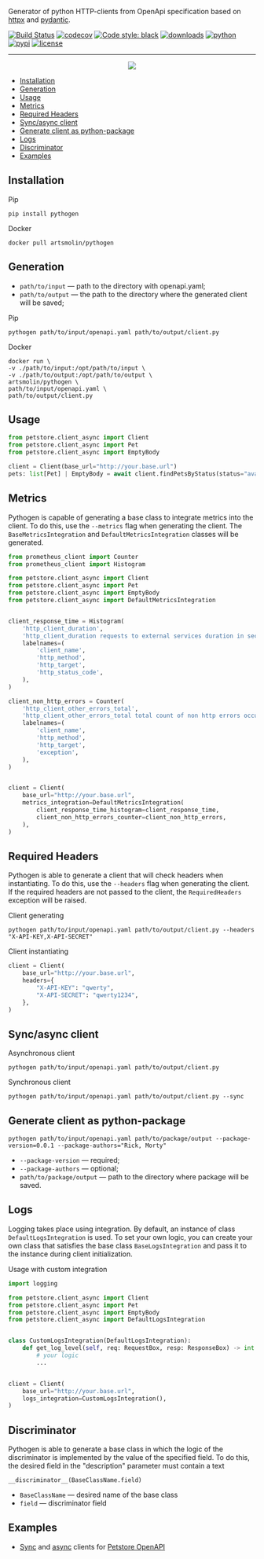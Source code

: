 Generator of python HTTP-clients from OpenApi specification based on [httpx](https://github.com/projectdiscovery/httpx) and [pydantic](https://github.com/pydantic/pydantic).


[![Build Status](https://github.com/artsmolin/pythogen/actions/workflows/main.yml/badge.svg)](https://github.com/artsmolin/pythogen/actions)
[![codecov](https://codecov.io/gh/artsmolin/pythogen/branch/main/graph/badge.svg?token=6JR6NB8Y9Z)](https://codecov.io/gh/artsmolin/pythogen)
[![Code style: black](https://img.shields.io/badge/code%20style-black-000000.svg)](https://github.com/psf/black)
[![downloads](https://pepy.tech/badge/pythogen/month)](https://pepy.tech/project/pythogen)
[![python](https://img.shields.io/pypi/pyversions/pythogen.svg)](https://pypi.python.org/pypi/pythogen/)
[![pypi](https://img.shields.io/pypi/v/pythogen.svg)](https://pypi.org/project/pythogen/)
[![license](https://img.shields.io/github/license/artsmolin/pythogen.svg)](https://github.com/artsmolin/pythogen/blob/master/LICENSE)

---

<p align="center">
  <img src="https://github.com/artsmolin/pythogen/raw/main/docs/images/example.png">
</p>

- [Installation](#installation)
- [Generation](#generation)
- [Usage](#usage)
- [Metrics](#metrics)
- [Required Headers](#required-headers)
- [Sync/async client](#syncasync-client)
- [Generate client as python-package](#generate-client-as-python-package)
- [Logs](#logs)
- [Discriminator](#discriminator)
- [Examples](#examples)

## Installation
Pip
```shell
pip install pythogen
```
Docker
```shell
docker pull artsmolin/pythogen
```

## Generation
- `path/to/input` — path to the directory with openapi.yaml;
- `path/to/output` — the path to the directory where the generated client will be saved;

Pip
```shell
pythogen path/to/input/openapi.yaml path/to/output/client.py
```
Docker
```shell
docker run \
-v ./path/to/input:/opt/path/to/input \
-v ./path/to/output:/opt/path/to/output \
artsmolin/pythogen \
path/to/input/openapi.yaml \
path/to/output/client.py
```

## Usage
```python
from petstore.client_async import Client
from petstore.client_async import Pet
from petstore.client_async import EmptyBody

client = Client(base_url="http://your.base.url")
pets: list[Pet] | EmptyBody = await client.findPetsByStatus(status="available")
```

## Metrics
Pythogen is capable of generating a base class to integrate metrics into the client. To do this, use the `--metrics` flag when generating the client. The `BaseMetricsIntegration` and `DefaultMetricsIntegration` classes will be generated.

```python
from prometheus_client import Counter
from prometheus_client import Histogram

from petstore.client_async import Client
from petstore.client_async import Pet
from petstore.client_async import EmptyBody
from petstore.client_async import DefaultMetricsIntegration


client_response_time = Histogram(
    'http_client_duration',
    'http_client_duration requests to external services duration in seconds',
    labelnames=(
        'client_name',
        'http_method',
        'http_target',
        'http_status_code',
    ),
)

client_non_http_errors = Counter(
    'http_client_other_errors_total',
    'http_client_other_errors_total total count of non http errors occurred',
    labelnames=(
        'client_name',
        'http_method',
        'http_target',
        'exception',
    ),
)


client = Client(
    base_url="http://your.base.url",
    metrics_integration=DefaultMetricsIntegration(
        client_response_time_histogram=client_response_time,
        client_non_http_errors_counter=client_non_http_errors,
    ),
)
```

## Required Headers
Pythogen is able to generate a client that will check headers when instantiating. To do this, use the `--headers` flag when generating the client.
If the required headers are not passed to the client, the `RequiredHeaders` exception will be raised.

Client generating
```shell
pythogen path/to/input/openapi.yaml path/to/output/client.py --headers "X-API-KEY,X-API-SECRET"
```
Client instantiating
```python
client = Client(
    base_url="http://your.base.url",
    headers={
        "X-API-KEY": "qwerty",
        "X-API-SECRET": "qwerty1234",
    },
)
```

## Sync/async client
Asynchronous client
```shell
pythogen path/to/input/openapi.yaml path/to/output/client.py
```

Synchronous client
```shell
pythogen path/to/input/openapi.yaml path/to/output/client.py --sync
```

## Generate client as python-package
```shell
pythogen path/to/input/openapi.yaml path/to/package/output --package-version=0.0.1 --package-authors="Rick, Morty"
```
- `--package-version` — required;
- `--package-authors` — optional;
- `path/to/package/output` — path to the directory where package will be saved.

## Logs
Logging takes place using integration. By default, an instance of class `DefaultLogsIntegration` is used. To set your own logic, you can create your own class that satisfies the base class `BaseLogsIntegration` and pass it to the instance during client initialization.

Usage with custom integration
```python
import logging

from petstore.client_async import Client
from petstore.client_async import Pet
from petstore.client_async import EmptyBody
from petstore.client_async import DefaultLogsIntegration


class CustomLogsIntegration(DefaultLogsIntegration):
    def get_log_level(self, req: RequestBox, resp: ResponseBox) -> int:
        # your logic
        ...


client = Client(
    base_url="http://your.base.url",
    logs_integration=CustomLogsIntegration(),
)
```

## Discriminator
Pythogen is able to generate a base class in which the logic of the discriminator is implemented by the value of the specified field. To do this, the desired field in the "description" parameter must contain a text
```
__discriminator__(BaseClassName.field)
```
- `BaseClassName` — desired name of the base class
- `field` — discriminator field

## Examples
- [Sync](/examples/petstore/client_sync.py) and [async](/examples/petstore/client_async.py) clients for [Petstore OpenAPI](/examples/petstore/openapi.yaml)
